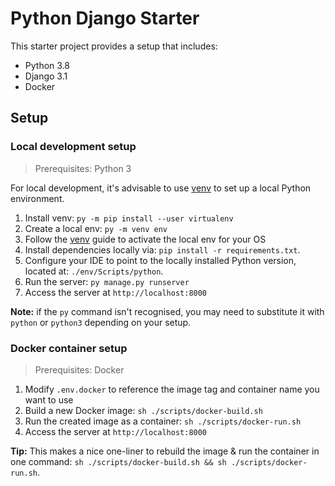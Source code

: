 # Python Django Starter

This starter project provides a setup that includes:

- Python 3.8
- Django 3.1
- Docker

## Setup

### Local development setup

> Prerequisites: Python 3

For local development, it's advisable to use [venv][VENV] to set up a local Python environment.

1. Install venv: `py -m pip install --user virtualenv`
2. Create a local env: `py -m venv env`
3. Follow the [venv][VENV] guide to activate the local env for your OS
4. Install dependencies locally via: `pip install -r requirements.txt`.
5. Configure your IDE to point to the locally installed Python version, located at:
   `./env/Scripts/python`.
6. Run the server: `py manage.py runserver`
7. Access the server at `http://localhost:8000`

**Note:** if the `py` command isn't recognised, you may need to substitute it with `python` or
`python3` depending on your setup.

[VENV]: https://packaging.python.org/guides/installing-using-pip-and-virtual-environments/

### Docker container setup

> Prerequisites: Docker

1. Modify `.env.docker` to reference the image tag and container name you want to use
2. Build a new Docker image: `sh ./scripts/docker-build.sh`
3. Run the created image as a container: `sh ./scripts/docker-run.sh`
4. Access the server at `http://localhost:8000`

**Tip:** This makes a nice one-liner to rebuild the image & run the container in one command:
`sh ./scripts/docker-build.sh && sh ./scripts/docker-run.sh`.
